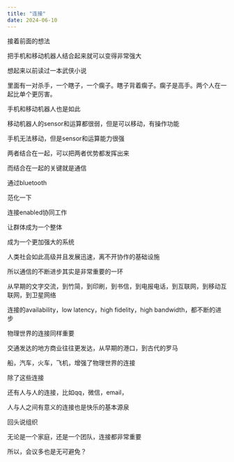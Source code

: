 ```yaml
---
title: "连接"
date: 2024-06-10
---
```


接着前面的想法

把手机和移动机器人结合起来就可以变得非常强大

想起来以前读过一本武侠小说

里面有一对杀手，一个瞎子，一个瘸子。瞎子背着瘸子。瘸子是高手。两个人在一起比单个更厉害。

手机和移动机器人也是如此

移动机器人的sensor和运算都很弱，但是可以移动，有操作功能

手机无法移动，但是sensor和运算能力很强

两者结合在一起，可以把两者优势都发挥出来

而结合在一起的关键就是通信

通过bluetooth

范化一下

连接enabled协同工作

让群体成为一个整体

成为一个更加强大的系统

人类社会如此高级并且发展迅速，离不开协作的基础设施

所以通信的不断进步其实是非常重要的一环

从早期的文字交流，到竹简，到印刷，到书信，到电报电话，到互联网，到移动互联网，到卫星网络

连接的availability，low latency，high fidelity，high bandwidth，都不断的进步

物理世界的连接同样重要

交通发达的地方商业往往更发达，从早期的港口，到古代的罗马

船，汽车，火车，飞机，增强了物理世界的连接

除了这些连接

还有人与人的连接，比如qq，微信，email，

人与人之间有意义的连接也是快乐的基本源泉

回头说组织

无论是一个家庭，还是一个团队，连接都非常重要

所以，会议多也是无可避免？

